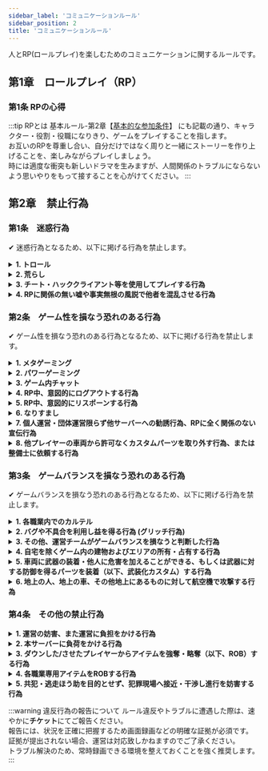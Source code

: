 ```yaml
---
sidebar_label: 'コミュニケーションルール'
sidebar_position: 2
title: 'コミュニケーションルール'
---
```


人とRP(ロールプレイ)を楽しむためのコミュニケーションに関するルールです。

## 第1章　ロールプレイ（RP）

### 第1条 RPの心得

:::tip RPとは
基本ルール-第2章【[基本的な参加条件](https://gta-web.kogamai.workers.dev/rules/server-rules/general)】 にも記載の通り、キャラクター・役割・役職になりきり、ゲームをプレイすることを指します。<br/>
お互いのRPを尊重し合い、自分だけではなく周りと一緒にストーリーを作り上げることを、楽しみながらプレイしましょう。<br/>
時には適度な衝突も新しいドラマを生みますが、人間関係のトラブルにならないよう思いやりをもって接することを心がけてください。
:::

## 第2章　禁止行為

### 第1条　迷惑行為
✔ 迷惑行為となるため、以下に掲げる行為を禁止します。

<details>
<summary><strong>1. トロール</strong></summary>
<div>
トロールとは、他のプレイヤーの快適なプレイを妨げ、過度に不快にさせる行為全般を指します。 
</div>
</details>

<details>
<summary><strong>2. 荒らし</strong></summary>
<div>
荒らしとは、無意味に他のプレイヤーを殺害したり、車両を破壊したり、オブジェクトを設置する行為全般を指します。
</div>
</details>

<details>
<summary><strong>3. チート・ハッククライアント等を使用してプレイする行為</strong></summary>
<div>
戦闘などロールプレイを明らかに有利にする、<br/>
または他のプレイヤーやサーバーに不利益や迷惑をかけるようなMOD（スクリプト）や外部ツールの使用、ゲームファイルの変更は禁止です。<br/>
違反が確認された場合、最初の違反であっても永久的なアカウントの停止処分を受ける可能性があります。<br/>
またチート使用者としてプレイヤー情報を第三者に収集および公表される場合があります。
</div>
</details>

<details>
<summary><strong>4. RPに関係の無い嘘や事実無根の風説で他者を混乱させる行為</strong></summary>
<div>
</div>
</details>

### 第2条　ゲーム性を損なう恐れのある行為
✔ ゲーム性を損なう恐れのある行為となるため、以下に掲げる行為を禁止します。

<details>
<summary><strong>1. メタゲーミング</strong></summary>
<div>
メタゲーミングとは、キャラクターがゲーム内で知り得ない情報に基づいて行動したり、情報を開示する行為全般を指します。<br/>
以下の行為はメタゲーミングに該当します。
<ui>
  <li>ゲーム内のスマートフォン等を用いてkogamaiGTAロールプレイサーバー公式wiki以外の情報を参照する行為</li>
  <li>他のプレイヤーとのDiscordチャットや通話などで得た情報をゲーム内で使用する行為</li>
  <li>リスポーンをしたプレイヤーを病院付近で待ち伏せする行為</li>
  <li>その他運営チームの認めた方法以外での情報の取得・発信</li>
</ui>
</div>
</details>

<details>
<summary><strong>2. パワーゲーミング</strong></summary>
<div>
パワーゲーミングとは、他のプレイヤーにRPをする機会を与えないような行為全般を指します。
</div>
</details>


<details>
<summary><strong>3. ゲーム内チャット</strong></summary>
<div>
運営チームに緊急の対応を求める場合及び運営チームが認めた場合を除き、ゲーム内チャットの使用を禁止します。
</div>
</details>


<details>
<summary><strong>4. RP中、意図的にログアウトする行為</strong></summary>
<div>
RP中のログアウトとは、戦闘中や警察官などからの没収や請求を受ける際など、他のプレイヤーと関わるRPの最中に意図的にログアウトする行為です。<br/>
万が一クラッシュなどにより意図せず切断されてしまった場合、運営に提出する証拠（クラッシュログなど）を確保し直ちに再度ログインをして下さい。<br/>
意図せず切断されてしまった場合でも違反となる場合がありますので十分注意して下さい。
</div>
</details>

<details>
<summary><strong>5. RP中、意図的にリスポーンする行為</strong></summary>
<div>
意図せずリスポーンしてしまった場合、病院前にて待機し合流後RPを再開してください。
</div>
</details>

<details>
<summary><strong>6. なりすまし</strong></summary>
<div>
警察、救急隊、ギャングへのなりすましを禁止します。<br/>
警察、救急隊に見える服装にすることを禁止します。<br/>
ギャングに似た服装をすることは問題ありませんが、抗争に巻き込まれる可能性があります。
</div>
</details>

<details>
<summary><strong>7. 個人運営・団体運営限らず他サーバーへの勧誘行為、RPに全く関係のない宣伝行為</strong></summary>
<div>
</div>
</details>

<details>
<summary><strong>8. 他プレイヤーの車両から許可なくカスタムパーツを取り外す行為、または整備士に依頼する行為</strong></summary>
<div>
</div>
</details>


### 第3条　ゲームバランスを損なう恐れのある行為
✔ ゲームバランスを損なう恐れのある行為となるため、以下に掲げる行為を禁止します。

<details>
<summary><strong>1. 各職業内でのカルテル</strong></summary>
<div>
カルテル行為とは、本来、各々で自主的に決めるべき商品の価格や販売数量などを、<br/>
同じ職の人同士が相互に連絡を取り合い共同で取り決め、他のプレイヤーに対して不当な価格で商品を販売する行為を指します。
</div>
</details>

<details>
<summary><strong>2. バグや不具合を利用し益を得る行為 (グリッチ行為)</strong></summary>
<div>
バグや不具合を発見した場合は、直ちに運営チームに報告してください。<br/>
以下の行為はグリッチに該当します。
<ui>
  <li>包帯を巻きながら攻撃する行為</li>
  <li>護送を自ら抜け出す行為</li>
  <li>ダウン後の護送中、意図せず護送が外れた際に逃走する行為（やむおえずリスポーンした場合は護送者へ連絡し、病院からシーン再開してください。）</li>
  <li>銀行強盗を同時に発生させ報酬を獲得する行為</li>
</ui>
</div>
</details>

<details>
<summary><strong>3. その他、運営チームがゲームバランスを損なうと判断した行為</strong></summary>
<div>
</div>
</details>

<details>
<summary><strong>4. 自宅を除くゲーム内の建物およびエリアの所有・占有する行為</strong></summary>
<div>
自宅とは、ハウジングシステム導入後に購入した家を指します。
</div>
</details>


<details>
<summary><strong>5. 車両に武器の装着・他人に危害を加えることができる、もしくは武器に対する防御を得るパーツを装着（以下、武装化カスタム）する行為</strong></summary>
<div>
武装化カスタムを整備士に依頼する行為も含みます。<br/>
</div>
</details>

<details>
<summary><strong>6. 地上の人、地上の車、その他地上にあるものに対して航空機で攻撃する行為</strong></summary>
<div>
ブレード攻撃・体当たり・自爆攻撃を含みます。
</div>
</details>

### 第4条　その他の禁止行為

<details>
<summary><strong>1. 運営の妨害、また運営に負担をかける行為</strong></summary>
<div>
運営チームに過度な要望、お客様的な要求を強要する行為を禁止します。<br/>
運営チームもサーバーの中でプレイヤーとして活動しています。運営役職名がついていないキャラクターに対する要望や質問等は極力お控えください。
</div>
</details>

<details>
<summary><strong>2. 本サーバーに負荷をかける行為</strong></summary>
<div>
</div>
</details>

<details>
<summary><strong>3. ダウンした/させたプレイヤーからアイテムを強奪・略奪（以下、ROB）する行為</strong></summary>
<div>
警察官が行う身体検査は例外です。<br/>
なお、警察官及び救急隊からROBする行為は生存・ダウンに関わらず一切禁止です。<br/>
ギャング間のROB行為はギャングルールに準ずる。
</div>
</details>

<details>
<summary><strong>4. 各職業専用アイテムをROBする行為</strong></summary>
<div>
各職業専用車両・航空機などを許可なく運転する、移動させる行為も含みます。<br/>
また、警察/救急専用アイテムは<strong>政府支給品</strong>であり、それを所持強奪する行為は禁止です。<br/>
:::danger 政府支給品について
警察/救急を退職・解雇後に返却していない場合も同様に違反となります。
:::
</div>
</details>

<details>
<summary><strong>5. 共犯・逃走ほう助を目的とせず、犯罪現場へ接近・干渉し進行を妨害する行為</strong></summary>
<div>
犯罪現場にて犯人とは別の人間が現場に近づいた場合、警察官はその人物に対し警告を入れます。<br/>
警告をされてもなおその場から離れない場合、警察官は実銃等で制圧する場合があります。<br/>
状況に応じて罰金等が発生する可能性があります。
</div>
</details>


:::warning 違反行為の報告について
ルール違反やトラブルに遭遇した際は、速やかに<strong>チケット</strong>にてご報告ください。<br/>
報告には、状況を正確に把握するため画面録画などの明確な証拠が必須です。<br/>
証拠が提出されない場合、運営は対応致しかねますのでご了承ください。<br/>
トラブル解決のため、常時録画できる環境を整えておくことを強く推奨します。
:::

